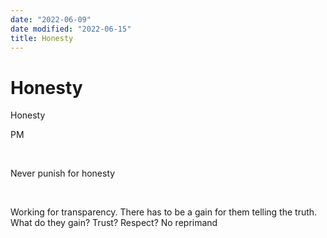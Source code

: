 ```yaml
---
date: "2022-06-09"
date modified: "2022-06-15"
title: Honesty
---
```


# Honesty
Honesty

PM

 

Never punish for honesty

 

Working for transparency. There has to be a gain for them telling the truth. What do they gain? Trust? Respect? No reprimand
